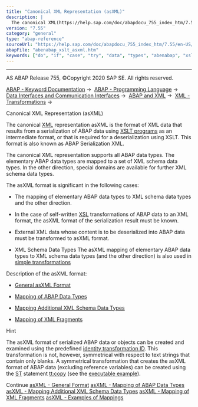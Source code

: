 ```yaml
---
title: "Canonical XML Representation (asXML)"
description: |
  The canonical XML(https://help.sap.com/doc/abapdocu_755_index_htm/7.55/en-US/abenxml_glosry.htm 'Glossary Entry') representation asXML is the format of XML data that results from a serialization of ABAP data using XSLT programs(https://help.sap.com/doc/abapdocu_755_index_htm/7.55/en-US/abenxsl_t
version: "7.55"
category: "general"
type: "abap-reference"
sourceUrl: "https://help.sap.com/doc/abapdocu_755_index_htm/7.55/en-US/abenabap_xslt_asxml.htm"
abapFile: "abenabap_xslt_asxml.htm"
keywords: ["do", "if", "case", "try", "data", "types", "abenabap", "xslt", "asxml"]
---
```


* * *

AS ABAP Release 755, ©Copyright 2020 SAP SE. All rights reserved.

[ABAP - Keyword Documentation](https://help.sap.com/doc/abapdocu_755_index_htm/7.55/en-US/abenabap.htm) →  [ABAP - Programming Language](https://help.sap.com/doc/abapdocu_755_index_htm/7.55/en-US/abenabap_reference.htm) →  [Data Interfaces and Communication Interfaces](https://help.sap.com/doc/abapdocu_755_index_htm/7.55/en-US/abenabap_data_communication.htm) →  [ABAP and XML](https://help.sap.com/doc/abapdocu_755_index_htm/7.55/en-US/abenabap_xml.htm) →  [XML - Transformations](https://help.sap.com/doc/abapdocu_755_index_htm/7.55/en-US/abenabap_xml_trafos.htm) → 

Canonical XML Representation (asXML)

The canonical [XML](https://help.sap.com/doc/abapdocu_755_index_htm/7.55/en-US/abenxml_glosry.htm "Glossary Entry") representation asXML is the format of XML data that results from a serialization of ABAP data using [XSLT programs](https://help.sap.com/doc/abapdocu_755_index_htm/7.55/en-US/abenxsl_transformation_glosry.htm "Glossary Entry") as an intermediate format, or that is required for a deserialization using XSLT. This format is also known as ABAP Serialization XML.

The canonical XML representation supports all ABAP data types. The elementary ABAP data types are mapped to a set of XML schema data types. In the other direction, special domains are available for further XML schema data types.

The asXML format is significant in the following cases:

-   The mapping of elementary ABAP data types to XML schema data types and the other direction.

-   In the case of self-written [XSL](https://help.sap.com/doc/abapdocu_755_index_htm/7.55/en-US/abenxsl_transformation_glosry.htm "Glossary Entry") transformations of ABAP data to an XML format, the asXML format of the serialization result must be known.

-   External XML data whose content is to be deserialized into ABAP data must be transformed to asXML format.

-   XML Schema Data Types The asXML mapping of elementary ABAP data types to XML schema data types (and the other direction) is also used in [simple transformations](https://help.sap.com/doc/abapdocu_755_index_htm/7.55/en-US/abensimple_transformation_glosry.htm "Glossary Entry")

Description of the asXML format:

-   [General asXML Format](https://help.sap.com/doc/abapdocu_755_index_htm/7.55/en-US/abenabap_xslt_asxml_general.htm)

-   [Mapping of ABAP Data Types](https://help.sap.com/doc/abapdocu_755_index_htm/7.55/en-US/abenabap_xslt_asxml_named.htm)

-   [Mapping Additional XML Schema Data Types](https://help.sap.com/doc/abapdocu_755_index_htm/7.55/en-US/abenabap_xslt_asxml_schema.htm)

-   [Mapping of XML Fragments](https://help.sap.com/doc/abapdocu_755_index_htm/7.55/en-US/abenabap_xslt_asxml_fragment.htm)

Hint

The asXML format of serialized ABAP data or objects can be created and examined using the predefined [identity transformation ID](https://help.sap.com/doc/abapdocu_755_index_htm/7.55/en-US/abenabap_xslt_id.htm). This transformation is not, however, symmetrical with respect to text strings that contain only blanks. A symmetrical transformation that creates the asXML format of ABAP data (excluding reference variables) can be created using the [ST](https://help.sap.com/doc/abapdocu_755_index_htm/7.55/en-US/abenabap_st.htm) statement [tt:copy](https://help.sap.com/doc/abapdocu_755_index_htm/7.55/en-US/abenst_tt_copy.htm) (see the [executable example](https://help.sap.com/doc/abapdocu_755_index_htm/7.55/en-US/abenasxml_id_vs_st_abexa.htm)).

Continue
[asXML - General Format](https://help.sap.com/doc/abapdocu_755_index_htm/7.55/en-US/abenabap_xslt_asxml_general.htm)
[asXML - Mapping of ABAP Data Types](https://help.sap.com/doc/abapdocu_755_index_htm/7.55/en-US/abenabap_xslt_asxml_named.htm)
[asXML - Mapping Additional XML Schema Data Types](https://help.sap.com/doc/abapdocu_755_index_htm/7.55/en-US/abenabap_xslt_asxml_schema.htm)
[asXML - Mapping of XML Fragments](https://help.sap.com/doc/abapdocu_755_index_htm/7.55/en-US/abenabap_xslt_asxml_fragment.htm)
[asXML - Examples of Mappings](https://help.sap.com/doc/abapdocu_755_index_htm/7.55/en-US/abenasxml_abexas.htm)